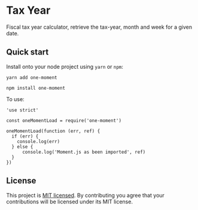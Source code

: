 # Tax Year
Fiscal tax year calculator, retrieve the tax-year, month and week for a given date.

## Quick start

Install onto your node project using `yarn` or `npm`:

```
yarn add one-moment
```

```
npm install one-moment
```

To use:

```
'use strict'

const oneMomentLoad = require('one-moment')

oneMomentLoad(function (err, ref) {
  if (err) {
    console.log(err)
  } else {
      console.log('Moment.js as been imported', ref)
  }
})

```


## License

This project is [MIT licensed](./LICENSE). By contributing you agree that your contributions will be licensed under its
MIT license.